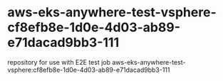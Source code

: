 # aws-eks-anywhere-test-vsphere-cf8efb8e-1d0e-4d03-ab89-e71dacad9bb3-111
repository for use with E2E test job aws-eks-anywhere-test-vsphere:cf8efb8e-1d0e-4d03-ab89-e71dacad9bb3-111
